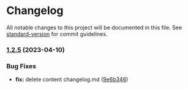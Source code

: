 # Changelog

All notable changes to this project will be documented in this file. See [standard-version](https://github.com/conventional-changelog/standard-version) for commit guidelines.

### [1.2.5](https://github.com/CahBantul/Next.js-Developer-Portfolio-Starter-Code/compare/v1.2.4...v1.2.5) (2023-04-10)


### Bug Fixes

* **fix:** delete content changelog.md ([9e6b346](https://github.com/CahBantul/Next.js-Developer-Portfolio-Starter-Code/commit/9e6b346b9931cbcc01c7fa4105373fba7925ccff))
